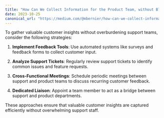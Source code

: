 ```yaml
---
title: "How Can We Collect Information for the Product Team, without Blowing Up Our Support Teams"
date: 2023-10-25
canonical_url: "https://medium.com/@mbernier/how-can-we-collect-information-for-the-product-team-without-blowing-up-our-support-teams-e36087750376"
---
```


To gather valuable customer insights without overburdening support teams, consider the following strategies:

1. **Implement Feedback Tools**: Use automated systems like surveys and feedback forms to collect customer input.

2. **Analyze Support Tickets**: Regularly review support tickets to identify common issues and feature requests.

3. **Cross-Functional Meetings**: Schedule periodic meetings between support and product teams to discuss recurring customer feedback.

4. **Dedicated Liaison**: Appoint a team member to act as a bridge between support and product departments.

These approaches ensure that valuable customer insights are captured efficiently without overwhelming support staff.

